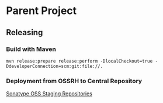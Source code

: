 # Parent Project

## Releasing

### Build with Maven

    mvn release:prepare release:perform -DlocalCheckout=true -DdeveloperConnection=scm:git:file://.

### Deployment from OSSRH to Central Repository

[Sonatype OSS Staging Repositories](https://oss.sonatype.org/#stagingRepositories)
